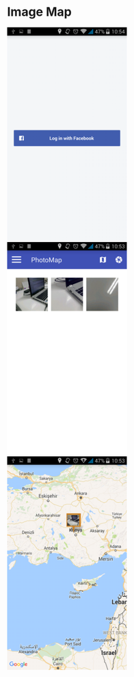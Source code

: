 # Image Map

<img src="https://github.com/merveylmz/ScreenShots/blob/master/Android/Screenshot_2017-07-27-10-54-36.png" width="280"> <img src="https://github.com/merveylmz/ScreenShots/blob/master/Android/Screenshot_2017-07-27-10-53-57.png" width="280"><img src="https://github.com/merveylmz/ScreenShots/blob/master/Android/Screenshot_2017-07-27-10-53-23.png" width="280">
